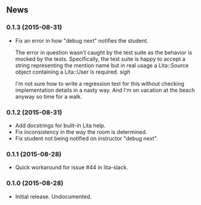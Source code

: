 ## News

### 0.1.3 (2015-08-31)

* Fix an error in how "debug next" notifies the student.

  The error in question wasn't caught by the test suite
  as the behavior is mocked by the tests. Specifically,
  the test suite is happy to accept a string representing
  the mention name but in real usage a Lita::Source object
  containing a Lita::User is required. *sigh*

  I'm not sure how to write a regression test for this
  without checking implementation details in a nasty way.
  And I'm on vacation at the beach anyway so time for a walk.

### 0.1.2 (2015-08-31)

* Add docstrings for built-in Lita help.
* Fix inconsistency in the way the room is determined.
* Fix student not being notified on instructor "debug next".

### 0.1.1 (2015-08-28)

* Quick workaround for issue #44 in lita-slack.

### 0.1.0 (2015-08-28)

* Initial release. Undocumented.
